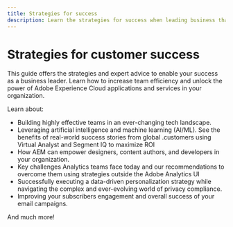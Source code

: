 ```yaml
---
title: Strategies for success
description: Learn the strategies for success when leading business that is powered by Adobe Experience Cloud applications and services. Unlock the tools you have to build a road-map and create an efficient team.
---
```


# Strategies for customer success

This guide offers the strategies and expert advice to enable your success as a business leader. Learn how to increase team efficiency and unlock the power of Adobe Experience Cloud applications and services in your organization.

Learn about:

* Building highly effective teams in an ever-changing tech landscape.
* Leveraging artificial intelligence and machine learning (AI/ML). See the benefits of real-world success stories from global .customers using Virtual Analyst and Segment IQ to maximize ROI
* How AEM can empower designers, content authors, and developers in your organization.
* Key challenges Analytics teams face today and our recommendations to overcome them using strategies outside the Adobe Analytics UI
* Successfully executing a data-driven personalization strategy while navigating the complex and ever-evolving world of privacy compliance.
* Improving your subscribers engagement and overall success of your email campaigns.

And much more!

